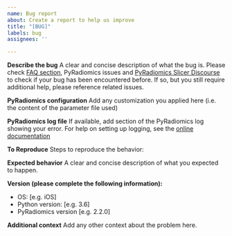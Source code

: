```yaml
---
name: Bug report
about: Create a report to help us improve
title: "[BUG]"
labels: bug
assignees: ''

---
```


**Describe the bug**
A clear and concise description of what the bug is. Please check [FAQ section](https://pyradiomics.readthedocs.io/en/latest/faq.html), PyRadiomics issues and [PyRadiomics Slicer Discourse](https://discourse.slicer.org/c/community/radiomics/23) to check if your bug has been encountered before. If so, but you still require additional help, please reference related issues.

**PyRadiomics configuration**
Add any customization you applied here (i.e. the content of the parameter file used)

**PyRadiomics log file**
If available, add section of the PyRadiomics log showing your error. For help on setting up logging, see the [online documentation](https://pyradiomics.readthedocs.io/en/latest/usage.html#setting-up-logging)

**To Reproduce**
Steps to reproduce the behavior:

**Expected behavior**
A clear and concise description of what you expected to happen.

**Version (please complete the following information):**
 - OS: [e.g. iOS]
 - Python version: [e.g. 3.6]
 - PyRadiomics version [e.g. 2.2.0]

**Additional context**
Add any other context about the problem here.
